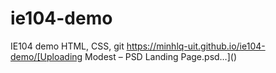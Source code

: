 # ie104-demo
IE104 demo HTML, CSS, git
https://minhlq-uit.github.io/ie104-demo/[Uploading Modest – PSD Landing Page.psd…]()
